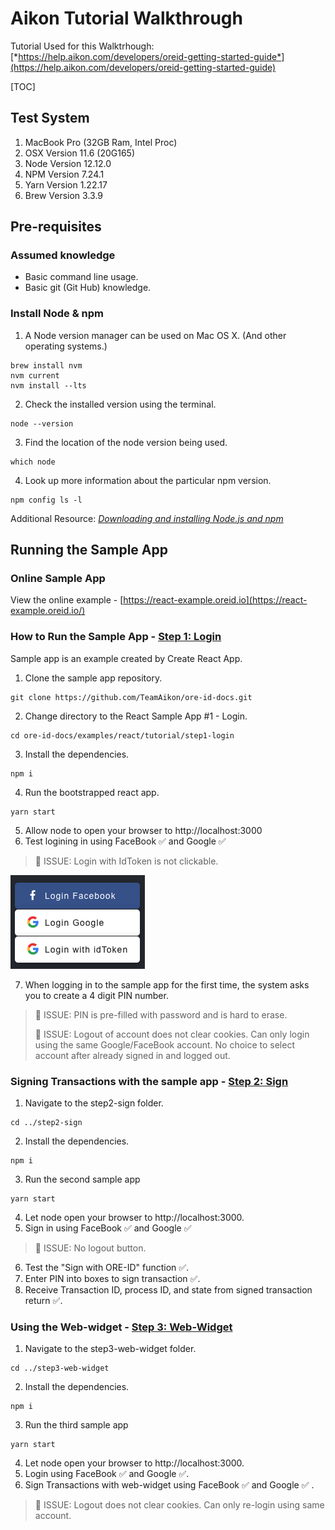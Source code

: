 # Aikon Tutorial Walkthrough

Tutorial Used for this Walktrhough: [*https://help.aikon.com/developers/oreid-getting-started-guide*](https://help.aikon.com/developers/oreid-getting-started-guide)

[TOC]

## Test System

1. MacBook Pro (32GB Ram, Intel Proc)
2. OSX Version 11.6 (20G165)
2. Node Version 12.12.0
2. NPM Version 7.24.1
2. Yarn Version 1.22.17
2. Brew Version 3.3.9

## Pre-requisites

### Assumed knowledge

* Basic command line usage.
* Basic git (Git Hub) knowledge.

### Install Node & npm

1. A Node version manager can be used on Mac OS X.  (And other operating systems.)

```shell
brew install nvm
nvm current
nvm install --lts
```

2. Check the installed version using the terminal.

```shell
node --version
```

3. Find the location of the node version being used.

```shell
which node
```

4. Look up more information about the particular npm version.

```shell
npm config ls -l
```

Additional Resource: [*Downloading and installing Node.js and npm*](https://docs.npmjs.com/downloading-and-installing-node-js-and-npm) 

## Running the Sample App

### Online Sample App

View the online example - [https://react-example.oreid.io](https://react-example.oreid.io/)

### How to Run the Sample App - [Step 1: Login](https://github.com/TeamAikon/ore-id-docs/tree/master/examples/react/tutorial/step1-login)

Sample app is an example created by Create React App.

1. Clone the sample app repository.

```shell
git clone https://github.com/TeamAikon/ore-id-docs.git
```

2. Change directory to the React Sample App #1 - Login.

```shell
cd ore-id-docs/examples/react/tutorial/step1-login
```

3. Install the dependencies.

```shell
npm i
```

4. Run the bootstrapped react app.

```shell
yarn start
```

5. Allow node to open your browser to http://localhost:3000
6. Test logining in using FaceBook :white_check_mark: and Google :white_check_mark:

> :red_circle: ISSUE: Login with IdToken is not clickable.

<img src="imgs/Screen Shot 2022-01-06 at 9.26.29 AM.png" alt="Screen Shot 2022-01-06 at 9.26.29 AM"  />

7. When logging in to the sample app for the first time, the system asks you to create a 4 digit PIN number.

> :red_circle: ISSUE: PIN is pre-filled with password and is hard to erase.
>
> :red_circle: ISSUE: Logout of account does not clear cookies.  Can only login using the same Google/FaceBook account.  No choice to select account after already signed in and logged out.

### Signing Transactions with the sample app - [Step 2: Sign](https://github.com/TeamAikon/ore-id-docs/tree/master/examples/react/tutorial/step2-sign)

1. Navigate to the step2-sign folder.

```shell
cd ../step2-sign
```

2. Install the dependencies.

```shell
npm i
```

3. Run the second sample app

```shell
yarn start
```

4. Let node open your browser to http://localhost:3000.
5. Sign in using FaceBook :white_check_mark: and Google :white_check_mark:

> :red_circle: ISSUE: No logout button.

6. Test the "Sign with ORE-ID" function :white_check_mark:.
7. Enter PIN into boxes to sign transaction :white_check_mark:.
8. Receive Transaction ID, process ID, and state from signed transaction return :white_check_mark:.

### Using the Web-widget - [Step 3: Web-Widget](https://github.com/TeamAikon/ore-id-docs/tree/master/examples/react/tutorial/step3-web-widget)

1. Navigate to the step3-web-widget folder.

```shell
cd ../step3-web-widget
```

2. Install the dependencies.

```shell
npm i
```

3. Run the third sample app

```shell
yarn start
```

4. Let node open your browser to http://localhost:3000.
5. Login using FaceBook :white_check_mark: and Google :white_check_mark:.
5. Sign Transactions with web-widget using FaceBook :white_check_mark:  and Google :white_check_mark: .

> :red_circle: ISSUE: Logout does not clear cookies. Can only re-login using same account.

